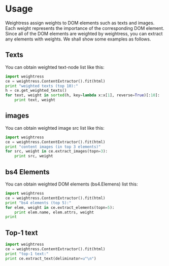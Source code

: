 # Usage
Weightress assign weights to DOM elements such as texts and images.
Each weight represents the importance of the corresponding DOM element.
Since all of the DOM elements are weighted by weightress,
you can extract any elements with weights.
We shall show some examples as follows.

## Texts
You can obtain weighted text-node list like this:

```python
import weightress
ce = weightress.ContentExtractor().fit(html)
print "weighted texts (top 10):"
h = ce.get_weighted_texts()
for text, weight in sorted(h, key=lambda x:x[1], reverse=True)[:10]:
    print text, weight
```

## images
You can obtain weighted image src list like this:

```python
import weightress
ce = weightress.ContentExtractor().fit(html)
print "content images (in top 3 elements)"
for src, weight in ce.extract_images(topn=3):
	print src, weight
```

## bs4 Elements
You can obtain weighted DOM elements (bs4.Elemens) list this:

```python
import weightress
ce = weightress.ContentExtractor().fit(html)
print "bs4 elements (top 5):"
for elem, weight in ce.extract_elements(topn=5):
	print elem.name, elem.attrs, weight
print
```

## Top-1 text

```python
import weightress
ce = weightress.ContentExtractor().fit(html)
print "top-1 text:"
print ce.extract_text(deliminator=u"\n")
```
